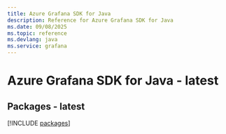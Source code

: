 ```yaml
---
title: Azure Grafana SDK for Java
description: Reference for Azure Grafana SDK for Java
ms.date: 09/08/2025
ms.topic: reference
ms.devlang: java
ms.service: grafana
---
```

# Azure Grafana SDK for Java - latest
## Packages - latest
[!INCLUDE [packages](grafana-index.md)]